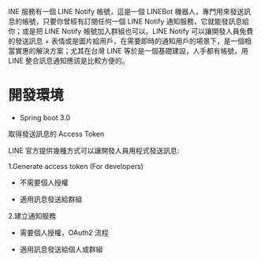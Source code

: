 INE 服務有一個 LINE Notify 帳號，這是一個 LINEBot 機器人，專門用來發送訊息的帳號，只要你曾經有訂閱任何一個 LINE Notify 通知服務，它就能發訊息給你；或是把 LINE Notify 帳號加入群組也可以。LINE Notify 可以讓開發人員免費的發送訊息 + 表情或是圖片給用戶，在需要即時的通知用戶的場景下，是一個相當實惠的解決方案；尤其在台灣 LINE 等於是一個基礎建設，人手都有帳號，用 LINE 整合訊息通知應該是比較方便的。


<H1>開發環境</H1>

* Spring boot 3.0

取得發送訊息的 Access Token

LINE 官方提供幾種方式可以讓開發人員用程式發送訊息:

1.Generate access token (For developers)

- 不需要個人授權

- 適用訊息發送給群組

2.建立通知服務

- 需要個人授權，OAuth2 流程

- 適用訊息發送給個人或群組
